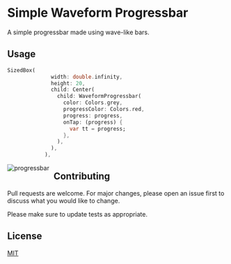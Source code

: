 # Simple Waveform Progressbar

A simple progressbar made using wave-like bars.



## Usage

```dart
SizedBox(
              width: double.infinity,
              height: 20,
              child: Center(
                child: WaveformProgressbar(
                  color: Colors.grey,
                  progressColor: Colors.red,
                  progress: progress,
                  onTap: (progress) {
                    var tt = progress;
                  },
                ),
              ),
            ),
```
<img src="https://i.ibb.co/SthjfVR/Isolated.png"
alt="progressbar"
style="float: left; margin-right: 10px;" />
## Contributing

Pull requests are welcome. For major changes, please open an issue first
to discuss what you would like to change.

Please make sure to update tests as appropriate.

## License

[MIT](https://choosealicense.com/licenses/mit/)